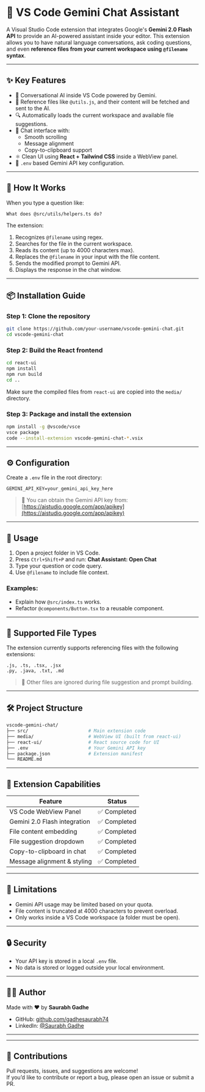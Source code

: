 # 💬 VS Code Gemini Chat Assistant

A Visual Studio Code extension that integrates Google's **Gemini 2.0 Flash API** to provide an AI-powered assistant inside your editor. This extension allows you to have natural language conversations, ask coding questions, and even **reference files from your current workspace using `@filename` syntax**.

---

## ✨ Key Features

- 🤖 Conversational AI inside VS Code powered by Gemini.
- 📂 Reference files like `@utils.js`, and their content will be fetched and sent to the AI.
- 🔍 Automatically loads the current workspace and available file suggestions.
- 💬 Chat interface with:
  - Smooth scrolling
  - Message alignment
  - Copy-to-clipboard support
- ⚛️ Clean UI using **React + Tailwind CSS** inside a WebView panel.
- 🔐 `.env` based Gemini API key configuration.

---

## 🧠 How It Works

When you type a question like:

```txt
What does @src/utils/helpers.ts do?
```

The extension:

1. Recognizes `@filename` using regex.
2. Searches for the file in the current workspace.
3. Reads its content (up to 4000 characters max).
4. Replaces the `@filename` in your input with the file content.
5. Sends the modified prompt to Gemini API.
6. Displays the response in the chat window.

---

## 📦 Installation Guide

### Step 1: Clone the repository

```bash
git clone https://github.com/your-username/vscode-gemini-chat.git
cd vscode-gemini-chat
```

### Step 2: Build the React frontend

```bash
cd react-ui
npm install
npm run build
cd ..
```

Make sure the compiled files from `react-ui` are copied into the `media/` directory.

### Step 3: Package and install the extension

```bash
npm install -g @vscode/vsce
vsce package
code --install-extension vscode-gemini-chat-*.vsix
```

---

## ⚙️ Configuration

Create a `.env` file in the root directory:

```env
GEMINI_API_KEY=your_gemini_api_key_here
```

> 🔑 You can obtain the Gemini API key from: [https://aistudio.google.com/app/apikey](https://aistudio.google.com/app/apikey)

---

## 🧪 Usage

1. Open a project folder in VS Code.
2. Press `Ctrl+Shift+P` and run: **Chat Assistant: Open Chat**
3. Type your question or code query.
4. Use `@filename` to include file context.

### Examples:

- Explain how `@src/index.ts` works.
- Refactor `@components/Button.tsx` to a reusable component.

---

## 📁 Supported File Types

The extension currently supports referencing files with the following extensions:

```
.js, .ts, .tsx, .jsx
.py, .java, .txt, .md
```

> 📌 Other files are ignored during file suggestion and prompt building.

---

## 🛠 Project Structure

```bash
vscode-gemini-chat/
├── src/                      # Main extension code
├── media/                    # WebView UI (built from react-ui)
├── react-ui/                 # React source code for UI
├── .env                      # Your Gemini API key
├── package.json              # Extension manifest
└── README.md
```

---

## 🧩 Extension Capabilities

| Feature                        | Status       |
|-------------------------------|--------------|
| VS Code WebView Panel         | ✅ Completed  |
| Gemini 2.0 Flash integration  | ✅ Completed  |
| File content embedding        | ✅ Completed  |
| File suggestion dropdown      | ✅ Completed  |
| Copy-to-clipboard in chat     | ✅ Completed  |
| Message alignment & styling   | ✅ Completed  |


---

## 🚧 Limitations

- Gemini API usage may be limited based on your quota.
- File content is truncated at 4000 characters to prevent overload.
- Only works inside a VS Code workspace (a folder must be open).

---

## 🔒 Security

- Your API key is stored in a local `.env` file.
- No data is stored or logged outside your local environment.

---

## 🧑‍💻 Author

Made with ❤️ by **Saurabh Gadhe**

- GitHub: [github.com/gadhesaurabh74]((https://github.com/gadhesaurabh74))
- LinkedIn: [@Saurabh Gadhe]((https://www.linkedin.com/in/saurabh-gadhe-58632525b/))

---


---

## 🙌 Contributions

Pull requests, issues, and suggestions are welcome!  
If you’d like to contribute or report a bug, please open an issue or submit a PR.
